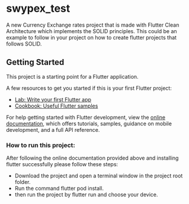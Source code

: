 # swypex_test

A new Currency Exchange rates project that is made with Flutter Clean Architecture which implements the SOLID principles. This could be an example to follow in your project on how to create flutter projects that follows SOLID.


## Getting Started

This project is a starting point for a Flutter application.

A few resources to get you started if this is your first Flutter project:

- [Lab: Write your first Flutter app](https://docs.flutter.dev/get-started/codelab)
- [Cookbook: Useful Flutter samples](https://docs.flutter.dev/cookbook)

For help getting started with Flutter development, view the
[online documentation](https://docs.flutter.dev/), which offers tutorials,
samples, guidance on mobile development, and a full API reference.

### How to run this project:

After following the online documentation provided above and installing flutter successfully please follow these steps:

- Download the project and open a terminal window in the project root folder.
- Run the command flutter pod install.
- then run the project by flutter run and choose your device.
